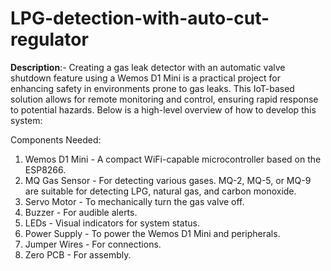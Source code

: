 # LPG-detection-with-auto-cut-regulator
**Description**:-
Creating a gas leak detector with an automatic valve shutdown feature using a Wemos D1 Mini is a practical project for enhancing safety in environments prone to gas leaks. This IoT-based solution allows for remote monitoring and control, ensuring rapid response to potential hazards. Below is a high-level overview of how to develop this system:

Components Needed:

1. Wemos D1 Mini - A compact WiFi-capable microcontroller based on the ESP8266.
2. MQ Gas Sensor - For detecting various gases. MQ-2, MQ-5, or MQ-9 are suitable for detecting LPG, natural gas, and carbon monoxide.
3. Servo Motor - To mechanically turn the gas valve off.
4. Buzzer - For audible alerts.
5. LEDs - Visual indicators for system status.
6. Power Supply - To power the Wemos D1 Mini and peripherals.
7. Jumper Wires - For connections.
8. Zero PCB - For assembly.




